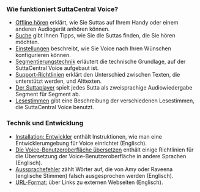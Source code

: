 ### Wie funktioniert SuttaCentral Voice?

* [Offline hören](/sc-voice/de/Offline-h%C3%B6ren) erklärt, wie Sie Suttas auf Ihrem Handy oder einem anderen Audiogerät anhören können.
* [Suche](/sc-voice/de/Suche) gibt Ihnen Tipps, wie Sie die Suttas finden, die Sie hören möchten.
* [Einstellungen](/sc-voice/de/Einstellungen) beschreibt, wie Sie Voice nach Ihren Wünschen konfigurieren können.
* [Segmentierungstechnik](/sc-voice/de/Segmentierungstechnik) erläutert die technische Grundlage, auf der SuttaCentral Voice aufgebaut ist.
* [Support-Richtlinien](/sc-voice/de/Support%E2%80%90Richtlinien) erklärt den Unterschied zwischen Texten, die unterstützt werden, und Alttexten.
* [Der Suttaplayer](/sc-voice/de/Suttaplayer) spielt jedes Sutta als zweisprachige Audiowiedergabe Segment für Segment ab.
* [Lesestimmen](/sc-voice/de/Lesestimmen) gibt eine Beschreibung der verschiedenen Lesestimmen, die SuttaCentral Voice benutzt.

### Technik und Entwicklung

* [Installation: Entwickler](/sc-voice/de/Installation:-Developer) enthält Instruktionen, wie man eine Entwicklerumgebung für Voice einrichtet (Englisch).
* [Die Voice-Benutzeroberfläche übersetzen](/sc-voice/de/Translating-Voice-UI) enthält einige Richtlinien für die Übersetzung der Voice-Benutzeroberfläche in andere Sprachen (Englisch).
* [Aussprachefehler](/sc-voice/de/Mispronunciations) zählt Wörter auf, die von Amy oder Raveena (englische Stimmen) falsch ausgesprochen werden (Englisch).
* [URL-Format:](/sc-voice/de/URL-Format) über Links zu externen Webseiten (Englisch).
